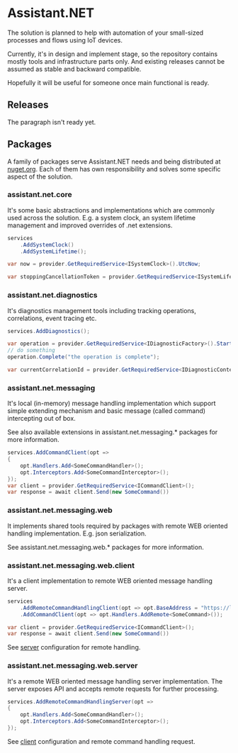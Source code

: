 # Assistant.NET

The solution is planned to help with automation of your small-sized processes and flows using IoT devices.

Currently, it's in design and implement stage, so the repository contains mostly tools and infrastructure parts only. And existing releases cannot be assumed as stable and backward compatible.

Hopefully it will be useful for someone once main functional is ready.

## Releases

The paragraph isn't ready yet.

## Packages

A family of packages serve Assistant.NET needs and being distributed at [nuget.org](https://nuget.org). Each of them has own responsibility and solves some specific aspect of the solution.

### assistant.net.core

It's some basic abstractions and implementations which are commonly used across the solution. E.g. a system clock, an system lifetime management and improved overrides of .net extensions.

```csharp
services
    .AddSystemClock()
    .AddSystemLifetime();

var now = provider.GetRequiredService<ISystemClock>().UtcNow;

var stoppingCancellationToken = provider.GetRequiredService<ISystemLifetime>().Stopping;
```

### assistant.net.diagnostics

It's diagnostics management tools including tracking operations, correlations, event tracing etc.

```csharp
services.AddDiagnostics();

var operation = provider.GetRequiredService<IDiagnosticFactory>().Start("operation");
// do something
operation.Complete("the operation is complete");

var currentCorrelationId = provider.GetRequiredService<IDiagnosticContext>().CorrelationId;
```

### assistant.net.messaging

It's local (in-memory) message handling implementation which support simple extending mechanism and basic message (called command) intercepting out of box.

See also available extensions in assistant.net.messaging.* packages for more information.

```csharp
services.AddCommandClient(opt =>
{
    opt.Handlers.Add<SomeCommandHandler>();
    opt.Interceptors.Add<SomeCommandInterceptor>();
});
var client = provider.GetRequiredService<ICommandClient>();
var response = await client.Send(new SomeCommand())
```

### assistant.net.messaging.web

It implements shared tools required by packages with remote WEB oriented handling implementation. E.g. json serialization.

See assistant.net.messaging.web.* packages for more information.

### assistant.net.messaging.web.client

It's a client implementation to remote WEB oriented message handling server.

```csharp
services
    .AddRemoteCommandHandlingClient(opt => opt.BaseAddress = "https://localhost")
    .AddCommandClient(opt => opt.Handlers.AddRemote<SomeCommand>());

var client = provider.GetRequiredService<ICommandClient>();
var response = await client.Send(new SomeCommand())
```

See [server](#assistant.net.messaging.web.server) configuration for remote handling.

### assistant.net.messaging.web.server

It's a remote WEB oriented message handling server implementation. The server exposes API and accepts remote requests for further processing.

```csharp
services.AddRemoteCommandHandlingServer(opt =>
{
    opt.Handlers.Add<SomeCommandHandler>();
    opt.Interceptors.Add<SomeCommandInterceptor>();
});
```

See [client](#assistant.net.messaging.web.client) configuration and remote command handling request.
